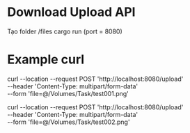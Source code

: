 # Download Upload API
Tạo folder /files
cargo run (port = 8080)

# Example curl
curl --location --request POST 'http://localhost:8080/upload' \
--header 'Content-Type: multipart/form-data' \
--form 'file=@/Volumes/Task/test001.png'

curl --location --request POST 'http://localhost:8080/upload' \
--header 'Content-Type: multipart/form-data' \
--form 'file=@/Volumes/Task/test002.png'

